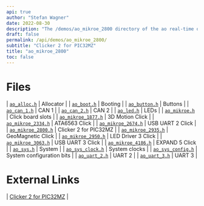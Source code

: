 ```yaml
---
api: true
author: "Stefan Wagner"
date: 2022-08-30
description: "The /demos/ao_mikroe_2800 directory of the ao real-time operating system."
draft: false
permalink: /api/demos/ao_mikroe_2800/ 
subtitle: "Clicker 2 for PIC32MZ"
title: "ao_mikroe_2800"
toc: false
---
```


# Files

| [`ao_alloc.h`](ao_alloc.h.md) | Allocator |
| [`ao_boot.h`](ao_boot.h.md) | Booting |
| [`ao_button.h`](ao_button.h.md) | Buttons |
| [`ao_can_1.h`](ao_can_1.h.md) | CAN 1 |
| [`ao_can_2.h`](ao_can_2.h.md) | CAN 2 |
| [`ao_led.h`](ao_led.h.md) | LEDs |
| [`ao_mikroe.h`](ao_mikroe.h.md) | Click board slots |
| [`ao_mikroe_1877.h`](ao_mikroe_1877.h.md) | 3D Motion Click |
| [`ao_mikroe_2334.h`](ao_mikroe_2334.h.md) | ATA6563 Click |
| [`ao_mikroe_2674.h`](ao_mikroe_2674.h.md) | USB UART 2 Click |
| [`ao_mikroe_2800.h`](ao_mikroe_2800.h.md) | Clicker 2 for PIC32MZ |
| [`ao_mikroe_2935.h`](ao_mikroe_2935.h.md) | GeoMagnetic Click |
| [`ao_mikroe_2950.h`](ao_mikroe_2950.h.md) | LED Driver 3 Click |
| [`ao_mikroe_3063.h`](ao_mikroe_3063.h.md) | USB UART 3 Click |
| [`ao_mikroe_4186.h`](ao_mikroe_4186.h.md) | EXPAND 5 Click |
| [`ao_sys.h`](ao_sys.h.md) | System |
| [`ao_sys_clock.h`](ao_sys_clock.h.md) | System clocks |
| [`ao_sys_config.h`](ao_sys_config.h.md) | System configuration bits |
| [`ao_uart_2.h`](ao_uart_2.h.md) | UART 2 |
| [`ao_uart_3.h`](ao_uart_3.h.md) | UART 3 |

# External Links

| [Clicker 2 for PIC32MZ](https://www.mikroe.com/clicker-2-for-pic32mz) |
